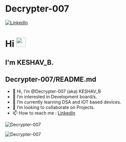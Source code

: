 <h1 align="left" >Decrypter-007</h1>



<a href="https://in.linkedin.com/in/keshav-bhala-b0395721b" target="_blank"><img alt="LinkedIn" src="https://img.shields.io/badge/linkedin%20-%230077B5.svg?&style=for-the-badge&logo=linkedin&logoColor=white" /></a>



<h1 align="left">Hi <img src="https://raw.githubusercontent.com/MartinHeinz/MartinHeinz/master/wave.gif" width="30px"></h1>
<h2 align="left">I'm KESHAV_B.</h2>



## Decrypter-007/README.md
- 👋 Hi, I’m @Decrypter-007 (aka) KESHAV_B
- 👀 I’m interested in Development board/s.
- 🌱 I’m currently learning DSA and IOT based devices.
- 💞️ I’m looking to collaborate on Projects.
- 📫 How to reach me :  [LinkedIn](https://in.linkedin.com/in/keshav-bhala-b0395721b) 



<p><img align="center" src="https://github-readme-stats.vercel.app/api/top-langs?username=Decrypter-007&langs_count=8&count_private=true&layout=compact&theme=react&bg_color=0D1117" alt="Decrypter-007" /></p>
<p><img align="center" src="https://github-readme-streak-stats.herokuapp.com/?user=Decrypter-007&show_icons=true&count_private=true&theme=react&background=0D1117" alt="Decrypter-007" />
</p>
